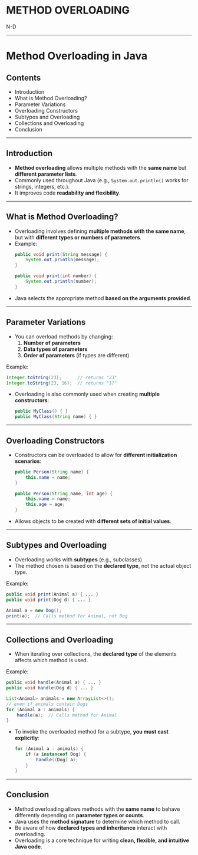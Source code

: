 # METHOD OVERLOADING
N-D

---

# Method Overloading in Java

## Contents
- Introduction
- What is Method Overloading?
- Parameter Variations
- Overloading Constructors
- Subtypes and Overloading
- Collections and Overloading
- Conclusion

---

## Introduction
- **Method overloading** allows multiple methods with the **same name** but **different parameter lists**.
- Commonly used throughout Java (e.g., `System.out.println()` works for strings, integers, etc.).
- It improves code **readability and flexibility**.

---

## What is Method Overloading?
- Overloading involves defining **multiple methods with the same name**, but with **different types or numbers of parameters**.
- Example:
  ```java
  public void print(String message) {
      System.out.println(message);
  }

  public void print(int number) {
      System.out.println(number);
  }
  ```
- Java selects the appropriate method **based on the arguments provided**.

---

## Parameter Variations
- You can overload methods by changing:
  1. **Number of parameters**
  2. **Data types of parameters**
  3. **Order of parameters** (if types are different)

Example:
```java
Integer.toString(23);      // returns "23"
Integer.toString(23, 16);  // returns "17"
```
- Overloading is also commonly used when creating **multiple constructors**:
  ```java
  public MyClass() { }
  public MyClass(String name) { }
  ```

---

## Overloading Constructors
- Constructors can be overloaded to allow for **different initialization scenarios**:
  ```java
  public Person(String name) {
      this.name = name;
  }

  public Person(String name, int age) {
      this.name = name;
      this.age = age;
  }
  ```
- Allows objects to be created with **different sets of initial values**.

---

## Subtypes and Overloading
- Overloading works with **subtypes** (e.g., subclasses).
- The method chosen is based on the **declared type**, not the actual object type.

Example:
```java
public void print(Animal a) { ... }
public void print(Dog d) { ... }

Animal a = new Dog();
print(a);  // Calls method for Animal, not Dog
```

---

## Collections and Overloading
- When iterating over collections, the **declared type** of the elements affects which method is used.

Example:
```java
public void handle(Animal a) { ... }
public void handle(Dog d) { ... }

List<Animal> animals = new ArrayList<>();
// even if animals contain Dogs
for (Animal a : animals) {
    handle(a);  // Calls method for Animal
}
```
- To invoke the overloaded method for a subtype, **you must cast explicitly**:
  ```java
  for (Animal a : animals) {
      if (a instanceof Dog) {
          handle((Dog) a);
      }
  }
  ```

---

## Conclusion
- Method overloading allows methods with the **same name** to behave differently depending on **parameter types or counts**.
- Java uses the **method signature** to determine which method to call.
- Be aware of how **declared types and inheritance** interact with overloading.
- Overloading is a core technique for writing **clean, flexible, and intuitive Java code**.
